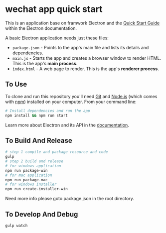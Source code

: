 # wechat app quick start


This is an application base on framwork Electron and the [Quick Start Guide](http://electron.atom.io/docs/latest/tutorial/quick-start) within the Electron documentation.

A basic Electron application needs just these files:

- `package.json` - Points to the app's main file and lists its details and dependencies.
- `main.js` - Starts the app and creates a browser window to render HTML. This is the app's **main process**.
- `index.html` - A web page to render. This is the app's **renderer process**.

## To Use

To clone and run this repository you'll need [Git](https://git-scm.com) and [Node.js](https://nodejs.org/en/download/) (which comes with [npm](http://npmjs.com)) installed on your computer. From your command line:

```bash
# Install dependencies and run the app
npm install && npm run start
```

Learn more about Electron and its API in the [documentation](http://electron.atom.io/docs/latest).

## To Build And Release
```bash
# step 1 compile and package resource and code
gulp
# step 2 build and release
# for windows application
npm run package-win 
# for mac application
npm run package-mac 
# for windows installer
npm run create-installer-win
```
Need more info please goto package.json in the root directory.

## To Develop And Debug
```bash
gulp watch
```
